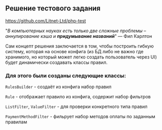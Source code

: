 ## Решение тестового задания 
https://github.com/Litnet-Ltd/php-test


"*В компьютерных науках есть только две сложные проблемы – аннулирование кэша и **придумывание названий***"
— Фил Карлтон

Сам концепт решения заключается в том, чтобы построить гибкую систему, которая на основе
конфига (из БД либо не важно где хранимого, но который может легко создать пользователь через UI) будет динамически создавать классы правил.

### Для этого были созданы следующие классы:

`RulesBuilder` - создаёт из конфига набор правил

`Rule` - отображает правило из конфига, содержит набор фильтров

`ListFilter`, `ValueFilter` - для проверки конкретного типа правил

`PaymentMethodFilter` - фильрует набор методов оплаты по заданным правилам


